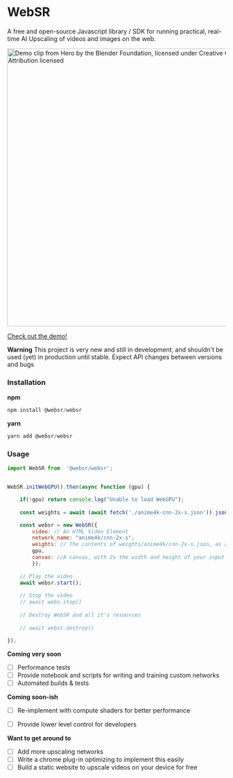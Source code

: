 # WebSR

A free and open-source Javascript library / SDK for running practical, real-time AI Upscaling of videos and images on the web.

<img width="640" title="Demo clip from Hero by the Blender Foundation, licensed under Creative Commons 4.0 Attribution licensed" alt="Demo clip from Hero by the Blender Foundation, licensed under Creative Commons 4.0 Attribution licensed" src="https://github.com/sb2702/websr/assets/5678502/82e6e764-89f4-4c8d-b8f6-dcd43d43c0f3">


[Check out the demo!](https://websr.dev/demo/)


**Warning**
This project is very new and still in development, and shouldn't be used (yet) in production until stable. Expect API changes between versions and bugs


### Installation

**npm**

```javascript
npm install @websr/websr
```


**yarn**

```javascript
yarn add @websr/websr
```


### Usage

```javascript
import WebSR from  '@websr/websr';


WebSR.initWebGPU().then(async function (gpu) {

    if(!gpu) return console.log("Unable to load WebGPU");
    
    const weights = await (await fetch('./anime4k-cnn-2x-s.json')).json()

    const websr = new WebSR({
        video: // An HTML Video Element
        network_name: "anime4k/cnn-2x-s",
        weights: // The contents of weights/anime4k/cnn-2x-s.json, as a javascript object
        gpu,
        canvas: //A canvas, with 2x the width and height of your input video
        });

    // Play the video
    await websr.start();
    
    // Stop the video
    // await webs.stop()
    
    // Destroy WebSR and all it's resources
    
    // await websr.destroy()

});

```




**Coming very soon**
- [ ] Performance tests
- [ ] Provide notebook and scripts for writing and training custom networks
- [ ] Automated builds & tests

**Coming soon-ish**
- [ ] Re-implement with compute shaders for better performance
- [ ] Provide lower level control for developers


**Want to get around to**
- [ ] Add more upscaling networks
- [ ] Write a chrome plug-in optimizing to implement this easily
- [ ] Build a static website to upscale videos on your device for free
